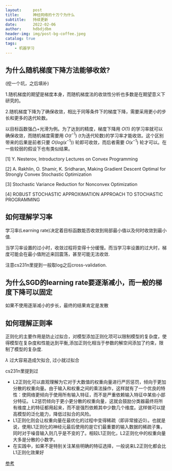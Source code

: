 ```yaml
---
layout:     post
title:      神经网络的十万个为什么
subtitle:   持续更新
date:       2022-02-06
author:     hdbdjdbm
header-img: img/post-bg-coffee.jpeg
catalog: true
tags:
    - 机器学习
---
```


## 为什么随机梯度下降方法能够收敛?

(挖一个坑，之后填补)

1.随机梯度的期望是梯度本身，而随机梯度法的收敛性分析也多数是在期望意义下研究的。

2.随机梯度下降为了确保收敛，相比于同等条件下的梯度下降，需要采用更小的步长和更多的迭代轮数。

以目标函数强凸+光滑为例。为了达到的精度，梯度下降用 $O(1)$ 的学习率就可以确保收敛，而随机梯度需要用 $O(t^{-1})$ (t为迭代轮数)的学习率才能收敛。这个区别带来的后果是前者只要 $O(log(\epsilon^{-1}))$ 轮即可收敛，而后者需要 $O(\epsilon^{-1})$ 轮才可以。在一些较弱的假设下也有类似结果。

[1] Y. Nesterov,  Introductory Lectures on Convex Programming

[2] A. Rakhlin, O. Shamir, K. Sridharan, Making Gradient Descent Optimal for Strongly Convex Stochastic Optimization

[3] Stochastic Variance Reduction for Nonconvex Optimization

[4] ROBUST STOCHASTIC APPROXIMATION APPROACH TO STOCHASTIC PROGRAMMING




## 如何理解学习率

学习率(Learning rate)决定着目标函数能否收敛到局部最小值以及何时收敛到最小值.

当学习率设置的过小时，收敛过程将变得十分缓慢。而当学习率设置的过大时，梯度可能会在最小值附近来回震荡，甚至可能无法收敛.

注意cs231n里提到一般取log之后cross-validation.

## 为什么SGD的learning rate要逐渐减小，而一般的梯度下降可以固定

如果不使用逐渐减小的步长，最终的结果肯定是发散

## 如何理解正则率

正则化的主要作用是防止过拟合，对模型添加正则化项可以限制模型的复杂度，使得模型在复杂度和性能达到平衡,添加正则化相当于参数的解空间添加了约束，限制了模型的复杂度.

$\lambda$ 过大容易造成欠拟合, 过小就过拟合

cs231n里提到过
* L2正则化可以直观理解为它对于大数值的权重向量进行严厉惩罚，倾向于更加分散的权重向量。由于输入和权重之间的乘法操作，这样就有了一个优良的特性：使网络更倾向于使用所有输入特征，而不是严重依赖输入特征中某些小部分特征。 L2惩罚倾向于更小更分散的权重向量，这就会鼓励分类器最终将所有维度上的特征都用起来，而不是强烈依赖其中少数几个维度。这样做可以提高模型的泛化能力，降低过拟合的风险。
* L1正则化则会让权重向量在最优化的过程中变得稀疏（即非常接近0）。也就是说，使用L1正则化的神经元最后使用的是它们最重要的输入数据的稀疏子集，同时对于噪音输入则几乎是不变的了。相较L1正则化，L2正则化中的权重向量大多是分散的小数字。
* 在实践中，如果不是特别关注某些明确的特征选择，一般说来L2正则化都会比L1正则化效果好

[参考](https://blog.csdn.net/liuweiyuxiang/article/details/99984288)
